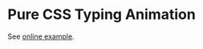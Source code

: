 # Pure CSS Typing Animation

See [online example](https://vikiboss.github.io/pure-css-typing-animation/).
